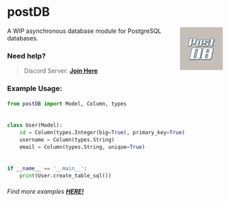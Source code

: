 # postDB
<img src="postDB.png" alt="" width="100px" align="right">
A WIP asynchronous database module for PostgreSQL databases.

### Need help?
> Discord Server: **[Join Here](https://discord.gg/38jctKaf9C)**

### Example Usage:
```python
from postDB import Model, Column, types


class User(Model):
    id = Column(types.Integer(big=True), primary_key=True)
    username = Column(types.String)
    email = Column(types.String, unique=True)


if __name__ == '__main__':
    print(User.create_table_sql())
```

###### Find more examples **[HERE!](./examples)**
